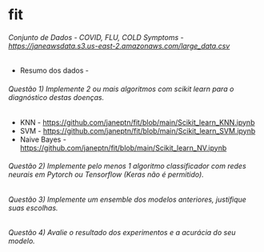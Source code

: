 # fit

###### Conjunto de Dados - COVID, FLU, COLD Symptoms - https://janeawsdata.s3.us-east-2.amazonaws.com/large_data.csv
* Resumo dos dados - 

###### Questão 1) Implemente 2 ou mais algoritmos com scikit learn para o diagnóstico destas doenças. 

* KNN - https://github.com/janeptn/fit/blob/main/Scikit_learn_KNN.ipynb
* SVM - https://github.com/janeptn/fit/blob/main/Scikit_learn_SVM.ipynb
* Naive Bayes - https://github.com/janeptn/fit/blob/main/Scikit_learn_NV.ipynb

###### Questão 2) Implemente pelo menos 1 algoritmo classificador com redes neurais em Pytorch ou Tensorflow (Keras não é permitido).

###### Questão 3) Implemente um ensemble dos modelos anteriores, justifique suas escolhas.

###### Questão 4) Avalie o resultado dos experimentos e a acurácia do seu modelo.
